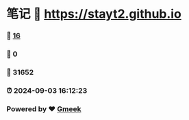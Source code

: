 # 笔记 :link: https://stayt2.github.io 
### :page_facing_up: [16](https://stayt2.github.io/tag.html) 
### :speech_balloon: 0 
### :hibiscus: 31652 
### :alarm_clock: 2024-09-03 16:12:23 
### Powered by :heart: [Gmeek](https://github.com/Meekdai/Gmeek)
